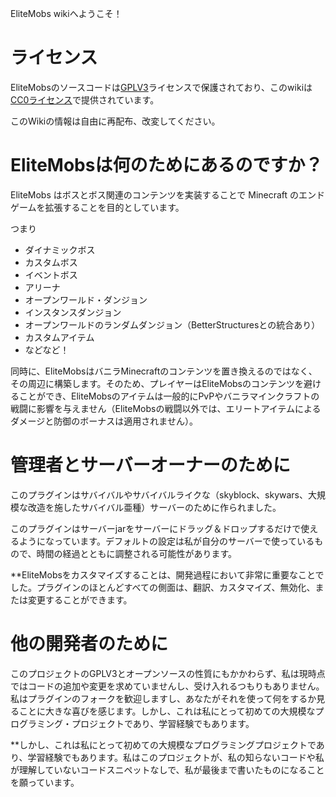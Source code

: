 EliteMobs wikiへようこそ！

# ライセンス

EliteMobsのソースコードは[GPLV3](https://choosealicense.com/licenses/gpl-3.0/)ライセンスで保護されており、このwikiは[CC0ライセンス](https://choosealicense.com/licenses/cc0-1.0/)で提供されています。

このWikiの情報は自由に再配布、改変してください。

# EliteMobsは何のためにあるのですか？

EliteMobs はボスとボス関連のコンテンツを実装することで Minecraft のエンドゲームを拡張することを目的としています。

つまり
- ダイナミックボス
- カスタムボス
- イベントボス
- アリーナ
- オープンワールド・ダンジョン
- インスタンスダンジョン
- オープンワールドのランダムダンジョン（BetterStructuresとの統合あり）
- カスタムアイテム
- などなど！

同時に、EliteMobsはバニラMinecraftのコンテンツを置き換えるのではなく、その周辺に構築します。そのため、プレイヤーはEliteMobsのコンテンツを避けることができ、EliteMobsのアイテムは一般的にPvPやバニラマインクラフトの戦闘に影響を与えません（EliteMobsの戦闘以外では、エリートアイテムによるダメージと防御のボーナスは適用されません）。

# 管理者とサーバーオーナーのために

このプラグインはサバイバルやサバイバルライクな（skyblock、skywars、大規模な改造を施したサバイバル亜種）サーバーのために作られました。

このプラグインはサーバーjarをサーバーにドラッグ＆ドロップするだけで使えるようになっています。デフォルトの設定は私が自分のサーバーで使っているもので、時間の経過とともに調整される可能性があります。

**EliteMobsをカスタマイズすることは、開発過程において非常に重要なことでした。プラグインのほとんどすべての側面は、翻訳、カスタマイズ、無効化、または変更することができます。

# 他の開発者のために

このプロジェクトのGPLV3とオープンソースの性質にもかかわらず、私は現時点ではコードの追加や変更を求めていませんし、受け入れるつもりもありません。私はプラグインのフォークを歓迎しますし、あなたがそれを使って何をするか見ることに大きな喜びを感じます。しかし、これは私にとって初めての大規模なプログラミング・プロジェクトであり、学習経験でもあります。

**しかし、これは私にとって初めての大規模なプログラミングプロジェクトであり、学習経験でもあります。私はこのプロジェクトが、私の知らないコードや私が理解していないコードスニペットなしで、私が最後まで書いたものになることを願っています。